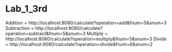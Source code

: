 # Lab_1_3rd
Addition = http://localhost:8080/calculate?operation=add&fnum=5&snum=3
Subtraction = http://localhost:8080/calculate?operation=subtract&fnum=5&snum=3
Multiply = http://localhost:8080/calculate?operation=multiply&fnum=5&snum=3
Divide = http://localhost:8080/calculate?operation=divide&fnum=6&snum=2
